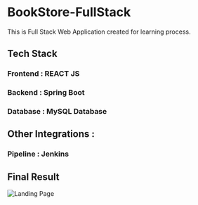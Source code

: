 # BookStore-FullStack
This is Full Stack Web Application created for learning process.

## Tech Stack

### Frontend : REACT JS
### Backend : Spring Boot 
### Database : MySQL Database

## Other Integrations :
### Pipeline : Jenkins

## Final Result

![Landing Page](https://user-images.githubusercontent.com/61548445/134767848-7b0eb64b-524c-48be-a8df-73601fb79fd7.JPG)
